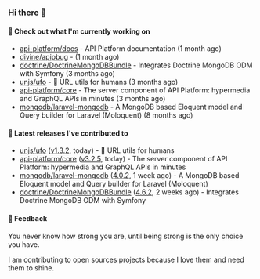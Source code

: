 ### Hi there 👋

#### 👷 Check out what I'm currently working on

- [api-platform/docs](https://github.com/api-platform/docs) - API Platform documentation (1 month ago)
- [divine/apipbug](https://github.com/divine/apipbug) -  (1 month ago)
- [doctrine/DoctrineMongoDBBundle](https://github.com/doctrine/DoctrineMongoDBBundle) - Integrates Doctrine MongoDB ODM with Symfony (3 months ago)
- [unjs/ufo](https://github.com/unjs/ufo) - 🔗 URL utils for humans (3 months ago)
- [api-platform/core](https://github.com/api-platform/core) - The server component of API Platform: hypermedia and GraphQL APIs in minutes (3 months ago)
- [mongodb/laravel-mongodb](https://github.com/mongodb/laravel-mongodb) - A MongoDB based Eloquent model and Query builder for Laravel (Moloquent) (8 months ago)

#### 🔭 Latest releases I've contributed to

- [unjs/ufo](https://github.com/unjs/ufo) ([v1.3.2](https://github.com/unjs/ufo/releases/tag/v1.3.2), today) - 🔗 URL utils for humans
- [api-platform/core](https://github.com/api-platform/core) ([v3.2.5](https://github.com/api-platform/core/releases/tag/v3.2.5), today) - The server component of API Platform: hypermedia and GraphQL APIs in minutes
- [mongodb/laravel-mongodb](https://github.com/mongodb/laravel-mongodb) ([4.0.2](https://github.com/mongodb/laravel-mongodb/releases/tag/4.0.2), 1 week ago) - A MongoDB based Eloquent model and Query builder for Laravel (Moloquent)
- [doctrine/DoctrineMongoDBBundle](https://github.com/doctrine/DoctrineMongoDBBundle) ([4.6.2](https://github.com/doctrine/DoctrineMongoDBBundle/releases/tag/4.6.2), 2 weeks ago) - Integrates Doctrine MongoDB ODM with Symfony

#### 💬 Feedback
You never know how strong you are, until being strong is the only choice you have.

I am contributing to open sources projects because I love them and need them to shine.
